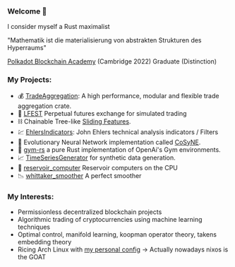 ### Welcome :wave:
I consider myself a Rust maximalist

"Mathematik ist die materialisierung von abstrakten Strukturen des Hyperraums"

[Polkadot Blockchain Academy](https://polkadot.network/academy/) (Cambridge 2022) Graduate (Distinction)

### My Projects:
- :moneybag: [TradeAggregation](https://github.com/MathisWellmann/trade_aggregation-rs): A high performance, modular and flexible trade aggregation crate.
- :currency_exchange: [LFEST](https://github.com/MathisWellmann/lfest-rs) Perpetual futures exchange for simulated trading
- :chains: Chainable Tree-like [Sliding Features](https://github.com/MathisWellmann/sliding_features-rs).
- :chart: [EhlersIndicators](https://github.com/MathisWellmann/go_ehlers_indicators): John Ehlers technical analysis indicators / Filters
- :frog: Evolutionary Neural Network implementation called [CoSyNE](https://github.com/MathisWellmann/cosyne).
- :muscle: [gym-rs](https://github.com/MathisWellmann/gym-rs) a pure Rust implementation of OpenAi's Gym environments.
- :chart_with_upwards_trend: [TimeSeriesGenerator](https://github.com/MathisWellmann/time_series_generator-rs) for synthetic data generation.
- :potable_water: [reservoir_computer](https://github.com/MathisWellmann/reservoir_computer) Reservoir computers on the CPU
- :chart_with_downwards_trend: [whittaker_smoother](https://github.com/MathisWellmann/whittaker_smoother) A perfect smoother

### My Interests:
- Permissionless decentralized blockchain projects
- Algorithmic trading of cryptocurrencies using machine learning techniques
- Optimal control, manifold learning, koopman operator theory, takens embedding theory
- Ricing Arch Linux with [my personal config](https://github.com/MathisWellmann/penrose-personal)
  -> Actually nowadays nixos is the GOAT
